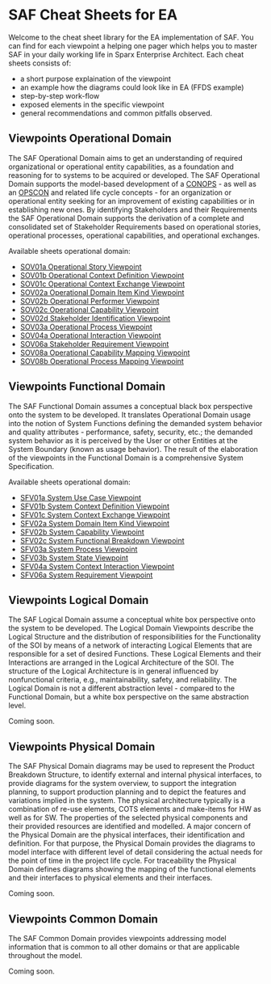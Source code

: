 # SAF Cheat Sheets for EA

Welcome to the cheat sheet library for the EA implementation of SAF. You can find for each viewpoint a helping one pager which helps you to master SAF in your daily working life in Sparx Enterprise Architect.
Each cheat sheets consists of:
* a short purpose explaination of the viewpoint
* an example how the diagrams could look like in EA (FFDS example)
* step-by-step work-flow
* exposed elements in the specific viewpoint
* general recommendations and common pitfalls observed.

## Viewpoints Operational Domain

The SAF Operational Domain aims to get an understanding of required organizational or operational entity capabilities, as a foundation and reasoning for to systems to be acquired or developed. The SAF Operational Domain supports the model-based development of a [CONOPS](https://www.sebokwiki.org/wiki/Concept_of_Operations_(ConOps)_(glossary)) - as well as an [OPSCON](https://www.sebokwiki.org/wiki/Business_or_Mission_Analysis) and related life cycle concepts - for an organization or operational entity seeking for an improvement of existing capabilities or in establishing new ones. By identifying Stakeholders and their Requirements the SAF Operational Domain supports the derivation of a complete and consolidated set of Stakeholder Requirements based on operational stories, operational processes, operational capabilities, and operational exchanges.

Available sheets operational domain:
* [SOV01a Operational Story Viewpoint](CheatSheets/Operational-Story-Viewpoint.md)
* [SOV01b Operational Context Definition Viewpoint](CheatSheets/Operational-Context-Definition-Viewpoint.md)
* [SOV01c Operational Context Exchange Viewpoint](CheatSheets/Operational-Context-Exchange-Viewpoint.md)
* [SOV02a Operational Domain Item Kind Viewpoint](CheatSheets/Operational-Domain-Item-Kind-Viewpoint.md)
* [SOV02b Operational Performer Viewpoint](CheatSheets/Operational-Performer-Viewpoint.md)
* [SOV02c Operational Capability Viewpoint](CheatSheets/Operational-Capability-Viewpoint.md)
* [SOV02d Stakeholder Identification Viewpoint](CheatSheets/Stakeholder-Identification-Viewpoint.md)
* [SOV03a Operational Process Viewpoint](CheatSheets/Operational-Process-Viewpoint.md)
* [SOV04a Operational Interaction Viewpoint](CheatSheets/Operational-Interaction-Viewpoint.md)
* [SOV06a Stakeholder Requirement Viewpoint](CheatSheets/Stakeholder-Requirements-Viewpoint.md)
* [SOV08a Operational Capability Mapping Viewpoint](CheatSheets/Operational-Capability-Mapping-Viewpoint.md)
* [SOV08b Operational Process Mapping Viewpoint](CheatSheets/Operational-Process-Mapping-Viewpoint.md)

## Viewpoints Functional Domain

The SAF Functional Domain assumes a conceptual black box perspective onto the system to be developed. It translates Operational Domain usage into the notion of System Functions defining the demanded system behavior and quality attributes - performance, safety, security, etc.; the demanded system behavior as it is perceived by the User or other Entities at the System Boundary (known as usage behavior). The result of the elaboration of the viewpoints in the Functional Domain is a comprehensive System Specification.

Available sheets operational domain:
* [SFV01a System Use Case Viewpoint](CheatSheets/System-Use-Case-Viewpoint.md)
* [SFV01b System Context Definition Viewpoint](CheatSheets/System-Context-Definition-Viewpoint.md)
* [SFV01c System Context Exchange Viewpoint](CheatSheets/System-Context-Exchange-Viewpoint.md)
* [SFV02a System Domain Item Kind Viewpoint](CheatSheets/System-Domain-Item-Kind-Viewpoint.md)
* [SFV02b System Capability Viewpoint](CheatSheets/System-Capability-Viewpoint.md)
* [SFV02c System Functional Breakdown Viewpoint](CheatSheets/System-Functional-Breakdown-Viewpoint.md)
* [SFV03a System Process Viewpoint](CheatSheets/System-Process-Viewpoint.md)
* [SFV03b System State Viewpoint](CheatSheets/System-State-Viewpoint.md)
* [SFV04a System Context Interaction Viewpoint](CheatSheets/System-Context-Interaction-Viewpoint.md)
* [SFV06a System Requirement Viewpoint](CheatSheets/System-Requirement-Viewpoint.md)

## Viewpoints Logical Domain

The SAF Logical Domain assume a conceptual white box perspective onto the system to be developed. The Logical Domain Viewpoints describe the Logical Structure and the distribution of responsibilities for the Functionality of the SOI by means of a network of interacting Logical Elements that are responsible for a set of desired Functions. These Logical Elements and their Interactions are arranged in the Logical Architecture of the SOI. The structure of the Logical Architecture is in general influenced by nonfunctional criteria, e.g., maintainability, safety, and reliability. The Logical Domain is not a different abstraction level - compared to the Functional Domain, but a white box perspective on the same abstraction level.

Coming soon.

## Viewpoints Physical Domain

The SAF Physical Domain diagrams may be used to represent the Product Breakdown Structure, to identify external and internal physical interfaces, to provide diagrams for the system overview, to support the integration planning, to support production planning and to depict the features and variations implied in the system. The physical architecture typically is a combination of re-use elements, COTS elements and make-items for HW as well as for SW. The properties of the selected physical components and their provided resources are identified and modelled. A major concern of the Physical Domain are the physical interfaces, their identification and definition. For that purpose, the Physical Domain provides the diagrams to model interface with different level of detail considering the actual needs for the point of time in the project life cycle. For traceability the Physical Domain defines diagrams showing the mapping of the functional elements and their interfaces to physical elements and their interfaces.

Coming soon.

## Viewpoints Common Domain

The SAF Common Domain provides viewpoints addressing model information that is common to all other domains or that are applicable throughout the model.

Coming soon.
